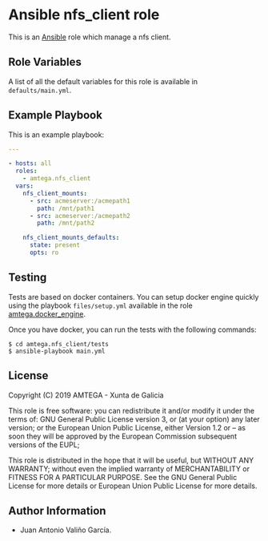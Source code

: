 # Ansible nfs_client role

This is an [Ansible](http://www.ansible.com) role which manage a nfs client.

## Role Variables

A list of all the default variables for this role is available in `defaults/main.yml`.


## Example Playbook

This is an example playbook:

```yaml
---

- hosts: all
  roles:
    - amtega.nfs_client
  vars:    
    nfs_client_mounts:
      - src: acmeserver:/acmepath1
        path: /mnt/path1
      - src: acmeserver:/acmepath2
        path: /mnt/path2

    nfs_client_mounts_defaults:
      state: present
      opts: ro
```

## Testing

Tests are based on docker containers. You can setup docker engine quickly using the playbook `files/setup.yml` available in the role [amtega.docker_engine](https://galaxy.ansible.com/amtega/docker_engine).

Once you have docker, you can run the tests with the following commands:

```shell
$ cd amtega.nfs_client/tests
$ ansible-playbook main.yml
```

## License

Copyright (C) 2019 AMTEGA - Xunta de Galicia

This role is free software: you can redistribute it and/or modify
it under the terms of:
GNU General Public License version 3, or (at your option) any later version;
or the European Union Public License, either Version 1.2 or – as soon
they will be approved by the European Commission ­subsequent versions of
the EUPL;

This role is distributed in the hope that it will be useful,
but WITHOUT ANY WARRANTY; without even the implied warranty of
MERCHANTABILITY or FITNESS FOR A PARTICULAR PURPOSE.  See the
GNU General Public License for more details or European Union Public License for more details.

## Author Information

- Juan Antonio Valiño García.
